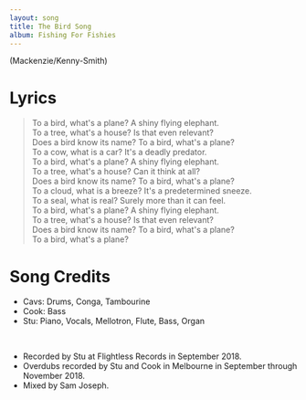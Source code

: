 ```yaml
---
layout: song
title: The Bird Song
album: Fishing For Fishies
---
```


(Mackenzie/Kenny-Smith)

# Lyrics

> To a bird, what's a plane? A shiny flying elephant.  
> To a tree, what's a house? Is that even relevant?  
> Does a bird know its name? To a bird, what's a plane?  
> To a cow, what is a car? It's a deadly predator.  
> To a bird, what's a plane? A shiny flying elephant.  
> To a tree, what's a house? Can it think at all?  
> Does a bird know its name? To a bird, what's a plane?  
> To a cloud, what is a breeze? It's a predetermined sneeze.  
> To a seal, what is real? Surely more than it can feel.  
> To a bird, what's a plane? A shiny flying elephant.  
> To a tree, what's a house? Is that even relevant?  
> Does a bird know its name? To a bird, what's a plane?  
> To a bird, what's a plane?  

# Song Credits

* Cavs: Drums, Conga, Tambourine
* Cook: Bass
*  Stu: Piano, Vocals, Mellotron, Flute, Bass, Organ
<br>

* Recorded by Stu at Flightless Records in September 2018.
* Overdubs recorded by Stu and Cook in Melbourne in September through November 2018.
* Mixed by Sam Joseph.

